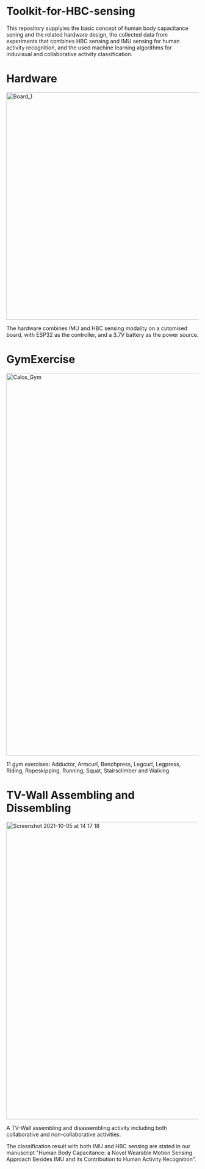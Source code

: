 # Toolkit-for-HBC-sensing
This repository supplyies the basic concept of human body capacitance sening and the related hardware design, the collected data from experiments that combines HBC sensing and IMU sensing for human activity recognition, and the used machine learning algorithms for induvisual and collaborative activity classification. 


# Hardware

<img width="596" alt="Board_1" src="https://user-images.githubusercontent.com/12549420/136019960-b8bdf3e0-5ddf-455c-8c63-4a171c2dda4a.png">

The hardware combines IMU and HBC sensing modality on a cutomised board, with ESP32 as the controller, and a 3.7V battery as the power source. 

# GymExercise
<img width="1003" alt="Calos_Gym" src="https://user-images.githubusercontent.com/12549420/136020221-a32689d2-7c01-42a5-8b1c-68694b6b18b8.png">

11 gym exercises: Adductor, Armcurl, Benchpress, Legcurl, Legpress, Riding, Ropeskipping, Running, Squat, Stairsclimber and Walking

# TV-Wall Assembling and Dissembling

<img width="780" alt="Screenshot 2021-10-05 at 14 17 18" src="https://user-images.githubusercontent.com/12549420/136020676-b11e646e-c842-406d-bfa7-7066ad29c571.png">

A TV-Wall assembling and disassembling activity including both collaborative and non-collaborative activities.

The classification result with both IMU and HBC sensing are stated in our manuscript "Human Body Capacitance: a Novel Wearable Motion Sensing Approach Besides IMU and its Contribution to Human Activity Recognition". 
